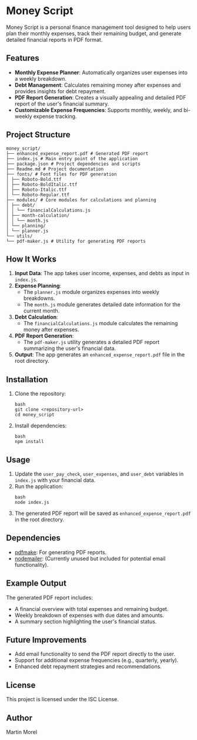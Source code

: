 
# Money Script

Money Script is a personal finance management tool designed to help users plan their monthly expenses, track their remaining budget, and generate detailed financial reports in PDF format.

## Features

- **Monthly Expense Planner**: Automatically organizes user expenses into a weekly breakdown.
- **Debt Management**: Calculates remaining money after expenses and provides insights for debt repayment.
- **PDF Report Generation**: Creates a visually appealing and detailed PDF report of the user's financial summary.
- **Customizable Expense Frequencies**: Supports monthly, weekly, and bi-weekly expense tracking.

## Project Structure
```
money_script/
├── enhanced_expense_report.pdf # Generated PDF report
├── index.js # Main entry point of the application
├── package.json # Project dependencies and scripts
├── Readme.md # Project documentation
├── fonts/ # Font files for PDF generation
│ ├── Roboto-Bold.ttf
│ ├── Roboto-BoldItalic.ttf
│ ├── Roboto-Italic.ttf
│ └── Roboto-Regular.ttf
├── modules/ # Core modules for calculations and planning
│ ├── debt/
│ │ └── financialCalculations.js
│ ├── month-calculation/
│ │ └── month.js
│ └── planning/
│ └── planner.js
└── utils/
└── pdf-maker.js # Utility for generating PDF reports

````

## How It Works

1. **Input Data**: The app takes user income, expenses, and debts as input in `index.js`.
2. **Expense Planning**:
   - The `planner.js` module organizes expenses into weekly breakdowns.
   - The `month.js` module generates detailed date information for the current month.
3. **Debt Calculation**:
   - The `financialCalculations.js` module calculates the remaining money after expenses.
4. **PDF Report Generation**:
   - The `pdf-maker.js` utility generates a detailed PDF report summarizing the user's financial data.
5. **Output**: The app generates an `enhanced_expense_report.pdf` file in the root directory.

## Installation

1. Clone the repository:
   ```
   bash
   git clone <repository-url>
   cd money_script
   ```

2. Install dependencies:
   ```
   bash
   npm install
   ```

## Usage

1. Update the `user_pay_check`, `user_expenses`, and `user_debt` variables in `index.js` with your financial data.
2. Run the application:
   ```
   bash
   node index.js
   ```
3. The generated PDF report will be saved as `enhanced_expense_report.pdf` in the root directory.

## Dependencies

- [pdfmake](https://www.npmjs.com/package/pdfmake): For generating PDF reports.
- [nodemailer](https://www.npmjs.com/package/nodemailer): (Currently unused but included for potential email functionality).

## Example Output

The generated PDF report includes:

- A financial overview with total expenses and remaining budget.
- Weekly breakdown of expenses with due dates and amounts.
- A summary section highlighting the user's financial status.

## Future Improvements

- Add email functionality to send the PDF report directly to the user.
- Support for additional expense frequencies (e.g., quarterly, yearly).
- Enhanced debt repayment strategies and recommendations.

## License

This project is licensed under the ISC License.

## Author
Martin Morel
